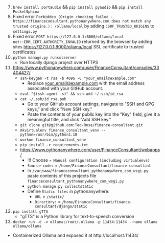 7. `brew install portaudio` && `pip install pyaudio` && `pip install PocketSphinx`
6. Fixed error `Forbidden (Origin checking failed - https://financeconsultant.pythonanywhere.com does not match any trusted origins.): /ollama/local` by adding `CSRF_TRUSTED_ORIGINS` to `settings.py`
5. Fixed error `POST https://127.0.0.1:8000/ollama/local net::ERR_CERT_AUTHORITY_INVALID` returned by the browser by adding sites https://127.0.0.1:8000/ollama/local SSL certificate to trusted certificates
4. `python manage.py runsslserver`
    - Run locally django project over HTTPS
3. https://www.pythonanywhere.com/user/FinanceConsultant/consoles/33404427/
    - `ssh-keygen -t rsa -b 4096 -C "your_email@example.com"`
        - Replace your_email@example.com with the email address associated with your GitHub account.
    - `eval "$(ssh-agent -s)" && ssh-add ~/.ssh/id_rsa`
    - `cat ~/.ssh/id_rsa.pub`
        - Go to your GitHub account settings, navigate to "SSH and GPG keys," and click "New SSH key."
        - Paste the contents of your public key into the "Key" field, give it a meaningful title, and click "Add SSH key."
    - `git clone git@github.com:Ted-Rose/finance-consultant.git`
    - `mkvirtualenv finance_consultant_venv --python=/usr/bin/python3.10`
    - `workon finance_consultant_venv`
    - `pip install -r requirements.txt`
    - https://www.pythonanywhere.com/user/FinanceConsultant/webapps/
        - !!! Choose `» Manual configuration (including virtualenvs)`
        - `Source code:` = `/home/FinanceConsultant/finance-consultant`
        - In `/var/www/financeconsultant_pythonanywhere_com_wsgi.py` paste contents of this projects file `financeconsultant_pythonanywhere_com_wsgi.py`
        - `python manage.py collectstatic`
        - Define `Static files` in pythonanywhere:
            - `URL` = `/static/`
            - `Directory:` = `/home/FinanceConsultant/finance-consultant/django/static`
2. `pip install gTTS`
    - "gTTS" is a Python library for text-to-speech conversion
1. `docker run -d -v ollama:/root/.ollama -p 11434:11434 --name ollama ollama/ollama`
  - Containerized Ollama and exposed it at http://localhost:11434/
